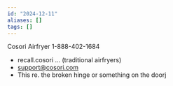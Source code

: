 ```yaml
---
id: "2024-12-11"
aliases: []
tags: []
---
```


Cosori Airfryer 1-888-402-1684

- recall.cosori ... (traditional airfryers)
- <support@cosori.com>
- This re. the broken hinge or something on the doorj
